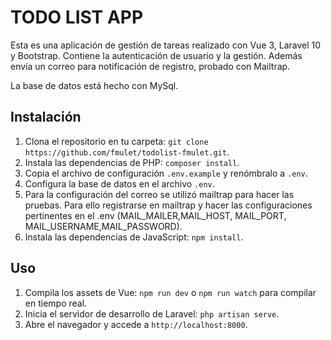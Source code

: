 # TODO LIST APP

Esta es una aplicación de gestión de tareas realizado con Vue 3, Laravel 10 y Bootstrap. Contiene la autenticación de usuario y la gestión. Además envía un correo para notificación de registro, probado con Mailtrap.

La base de datos está hecho con MySql.

## Instalación

1. Clona el repositorio en tu carpeta: `git clone https://github.com/fmulet/todolist-fmulet.git`.
2. Instala las dependencias de PHP: `composer install`.
3. Copia el archivo de configuración `.env.example` y renómbralo a `.env`.
4. Configura la base de datos en el archivo `.env`.
5. Para la configuración del correo se utilizó mailtrap para hacer las pruebas. Para ello registrarse en mailtrap y hacer las configuraciones pertinentes en el .env (MAIL_MAILER,MAIL_HOST, MAIL_PORT, MAIL_USERNAME,MAIL_PASSWORD).
6. Instala las dependencias de JavaScript: `npm install`.

## Uso

1. Compila los assets de Vue: `npm run dev` o `npm run watch` para compilar en tiempo real.
2. Inicia el servidor de desarrollo de Laravel: `php artisan serve`.
3. Abre el navegador y accede a `http://localhost:8000`.
